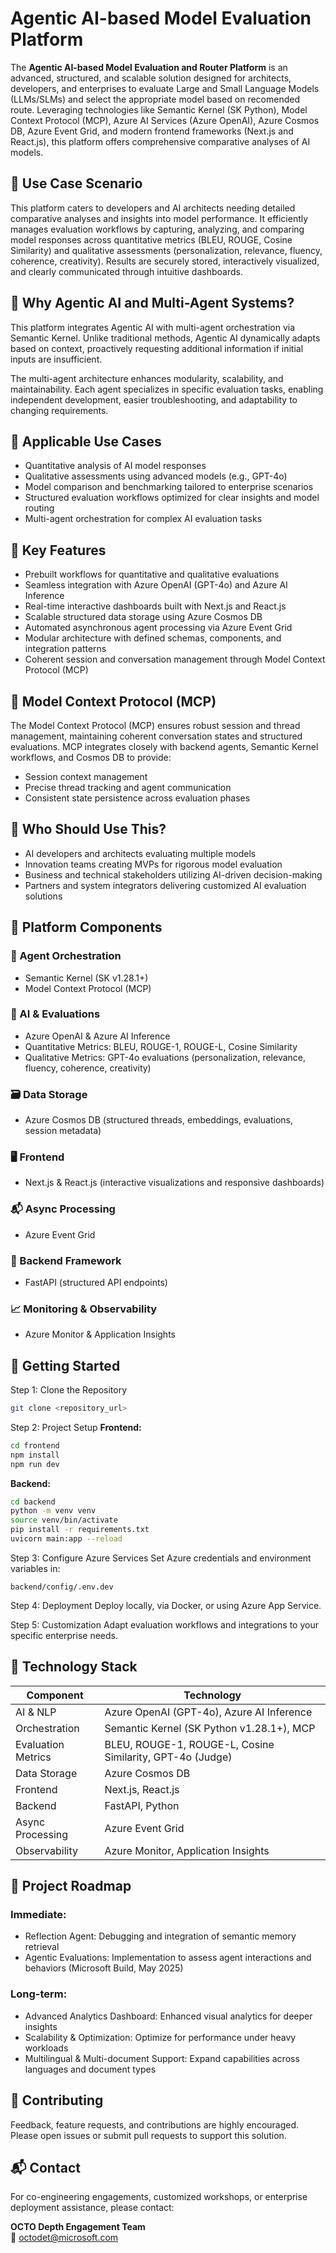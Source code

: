 
# Agentic AI-based Model Evaluation Platform

The **Agentic AI-based Model Evaluation and Router Platform** is an advanced, structured, and scalable solution designed for architects, developers, and enterprises to evaluate Large and Small Language Models (LLMs/SLMs) and select the appropriate model based on recomended route. 
Leveraging technologies like Semantic Kernel (SK Python), Model Context Protocol (MCP), Azure AI Services (Azure OpenAI), Azure Cosmos DB, Azure Event Grid, and modern frontend frameworks (Next.js and React.js), this platform offers comprehensive comparative analyses of AI models.

## 🎯 Use Case Scenario
This platform caters to developers and AI architects needing detailed comparative analyses and insights into model performance. It efficiently manages evaluation workflows by capturing, analyzing, and comparing model responses across quantitative metrics (BLEU, ROUGE, Cosine Similarity) and qualitative assessments (personalization, relevance, fluency, coherence, creativity). Results are securely stored, interactively visualized, and clearly communicated through intuitive dashboards.

## 🤖 Why Agentic AI and Multi-Agent Systems?
This platform integrates Agentic AI with multi-agent orchestration via Semantic Kernel. Unlike traditional methods, Agentic AI dynamically adapts based on context, proactively requesting additional information if initial inputs are insufficient.

The multi-agent architecture enhances modularity, scalability, and maintainability. Each agent specializes in specific evaluation tasks, enabling independent development, easier troubleshooting, and adaptability to changing requirements.

## 🎯 Applicable Use Cases
- Quantitative analysis of AI model responses
- Qualitative assessments using advanced models (e.g., GPT-4o)
- Model comparison and benchmarking tailored to enterprise scenarios
- Structured evaluation workflows optimized for clear insights and model routing
- Multi-agent orchestration for complex AI evaluation tasks

## 🔑 Key Features
- Prebuilt workflows for quantitative and qualitative evaluations
- Seamless integration with Azure OpenAI (GPT-4o) and Azure AI Inference
- Real-time interactive dashboards built with Next.js and React.js
- Scalable structured data storage using Azure Cosmos DB
- Automated asynchronous agent processing via Azure Event Grid
- Modular architecture with defined schemas, components, and integration patterns
- Coherent session and conversation management through Model Context Protocol (MCP)

## 📌 Model Context Protocol (MCP)
The Model Context Protocol (MCP) ensures robust session and thread management, maintaining coherent conversation states and structured evaluations. MCP integrates closely with backend agents, Semantic Kernel workflows, and Cosmos DB to provide:

- Session context management
- Precise thread tracking and agent communication
- Consistent state persistence across evaluation phases

## 👥 Who Should Use This?
- AI developers and architects evaluating multiple models
- Innovation teams creating MVPs for rigorous model evaluation
- Business and technical stakeholders utilizing AI-driven decision-making
- Partners and system integrators delivering customized AI evaluation solutions

## 🧩 Platform Components
### 🚦 Agent Orchestration
- Semantic Kernel (SK v1.28.1+)
- Model Context Protocol (MCP)

### 💬 AI & Evaluations
- Azure OpenAI & Azure AI Inference
- Quantitative Metrics: BLEU, ROUGE-1, ROUGE-L, Cosine Similarity
- Qualitative Metrics: GPT-4o evaluations (personalization, relevance, fluency, coherence, creativity)

### 🗃️ Data Storage
- Azure Cosmos DB (structured threads, embeddings, evaluations, session metadata)

### 🖥️ Frontend
- Next.js & React.js (interactive visualizations and responsive dashboards)

### 📬 Async Processing
- Azure Event Grid

### 🚀 Backend Framework
- FastAPI (structured API endpoints)

### 📈 Monitoring & Observability
- Azure Monitor & Application Insights

## 🚀 Getting Started
Step 1: Clone the Repository
```bash
git clone <repository_url>
```
Step 2: Project Setup
**Frontend:**
```bash
cd frontend
npm install
npm run dev
```
**Backend:**
```bash
cd backend
python -m venv venv
source venv/bin/activate
pip install -r requirements.txt
uvicorn main:app --reload
```
Step 3: Configure Azure Services
Set Azure credentials and environment variables in:
```
backend/config/.env.dev
```
Step 4: Deployment
Deploy locally, via Docker, or using Azure App Service.

Step 5: Customization
Adapt evaluation workflows and integrations to your specific enterprise needs.

## 🔧 Technology Stack
| Component              | Technology                                                 |
|------------------------|------------------------------------------------------------|
| AI & NLP               | Azure OpenAI (GPT-4o), Azure AI Inference                  |
| Orchestration          | Semantic Kernel (SK Python v1.28.1+), MCP                  |
| Evaluation Metrics     | BLEU, ROUGE-1, ROUGE-L, Cosine Similarity, GPT-4o (Judge)  |
| Data Storage           | Azure Cosmos DB                                            |
| Frontend               | Next.js, React.js                                          |
| Backend                | FastAPI, Python                                            |
| Async Processing       | Azure Event Grid                                           |
| Observability          | Azure Monitor, Application Insights                        |

## 🔭 Project Roadmap
### Immediate:
- Reflection Agent: Debugging and integration of semantic memory retrieval
- Agentic Evaluations: Implementation to assess agent interactions and behaviors (Microsoft Build, May 2025)

### Long-term:
- Advanced Analytics Dashboard: Enhanced visual analytics for deeper insights
- Scalability & Optimization: Optimize for performance under heavy workloads
- Multilingual & Multi-document Support: Expand capabilities across languages and document types

## 🤝 Contributing
Feedback, feature requests, and contributions are highly encouraged. Please open issues or submit pull requests to support this solution.

## 📬 Contact
For co-engineering engagements, customized workshops, or enterprise deployment assistance, please contact:

**OCTO Depth Engagement Team**  
📧 [octodet@microsoft.com](mailto:octodet@microsoft.com)
